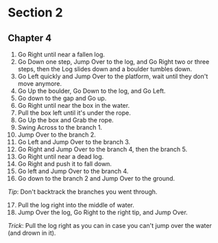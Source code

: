 # Section 2

## Chapter 4

1. Go Right until near a fallen log.
2. Go Down one step, Jump Over to the log, and Go Right two or three steps, then the Log slides down and a boulder tumbles down.
3. Go Left quickly and Jump Over to the platform, wait until they don't move anymore.
4. Go Up the boulder, Go Down to the log, and Go Left.
5. Go down to the gap and Go up.
6. Go Right until near the box in the water.
7. Pull the box left until it's under the rope.
8. Go Up the box and Grab the rope.
9. Swing Across to the branch 1.
10. Jump Over to the branch 2.
11. Go Left and Jump Over to the branch 3.
12. Go Right and Jump Over to the branch 4, then the branch 5.
13. Go Right until near a dead log.
14. Go Right and push it to fall down.
15. Go left and Jump Over to the branch 4.
16. Go down to the branch 2 and Jump Over to the ground.

_Tip_: Don't backtrack the branches you went through.

17. Pull the log right into the middle of water.
18. Jump Over the log, Go Right to the right tip, and Jump Over.

_Trick_: Pull the log right as you can in case you can't jump over the water (and drown in it).
